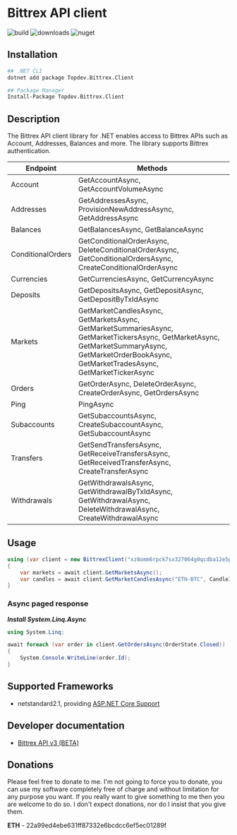 # Bittrex API client
![build](https://github.com/tomaspavlic/bittrex-api-client/workflows/build/badge.svg)
![downloads](https://img.shields.io/nuget/dt/Topdev.Bittrex.Client)
![nuget](https://img.shields.io/nuget/v/Topdev.Bittrex.Client)

## Installation
```bash
## .NET CLI
dotnet add package Topdev.Bittrex.Client

## Package Manager
Install-Package Topdev.Bittrex.Client
```

## Description
The Bittrex API client library for .NET enables access to Bittrex APIs such as Account, Addresses, Balances and more. The library supports Bittrex authentication.

Endpoint | Methods
--- | ---
Account | GetAccountAsync, GetAccountVolumeAsync
Addresses | GetAddressesAsync, ProvisionNewAddressAsync, GetAddressAsync
Balances | GetBalancesAsync, GetBalanceAsync
ConditionalOrders | GetConditionalOrderAsync, DeleteConditionalOrderAsync, GetConditionalOrdersAsync, CreateConditionalOrderAsync
Currencies | GetCurrenciesAsync, GetCurrencyAsync
Deposits | GetDepositsAsync, GetDepositAsync, GetDepositByTxIdAsync
Markets | GetMarketCandlesAsync, GetMarketsAsync, GetMarketSummariesAsync, GetMarketTickersAsync, GetMarketAsync, GetMarketSummaryAsync, GetMarketOrderBookAsync, GetMarketTradesAsync, GetMarketTickerAsync
Orders | GetOrderAsync, DeleteOrderAsync, CreateOrderAsync, GetOrdersAsync
Ping | PingAsync
Subaccounts | GetSubaccountsAsync, CreateSubaccountAsync, GetSubaccountAsync
Transfers | GetSendTransfersAsync, GetReceiveTransfersAsync, GetReceivedTransferAsync, CreateTransferAsync
Withdrawals | GetWithdrawalsAsync, GetWithdrawalByTxIdAsync, GetWithdrawalAsync, DeleteWithdrawalAsync, CreateWithdrawalAsync

## Usage

```csharp
using (var client = new BittrexClient("xz8omm6rpck7sx327064g0qcdba12e5p", "hpj2vw0rldh7q1ese03d8oh5tqfmixk6"))
{
    var markets = await client.GetMarketsAsync();
    var candles = await client.GetMarketCandlesAsync("ETH-BTC", CandleInterval.DAY_1);
}
```

### Async paged response

***Install System.Linq.Async***

```csharp
using System.Linq;

await foreach (var order in client.GetOrdersAsync(OrderState.Closed))
{
    System.Console.WriteLine(order.Id);
}
```

## Supported Frameworks
* netstandard2.1, providing [ASP.NET Core Support](https://www.nuget.org/packages/Topdev.Bittrex.Client/)

## Developer documentation
* [Bittrex API v3 (BETA)](https://bittrex.github.io/api/v3)

## Donations
Please feel free to donate to me. I'm not going to force you to donate, you can use my software completely free of charge and without limitation for any purpose you want. If you really want to give something to me then you are welcome to do so. I don't expect donations, nor do I insist that you give them.

**ETH** - 22a99ed4ebe631ff87332e6bcdcc6ef5ec01289f